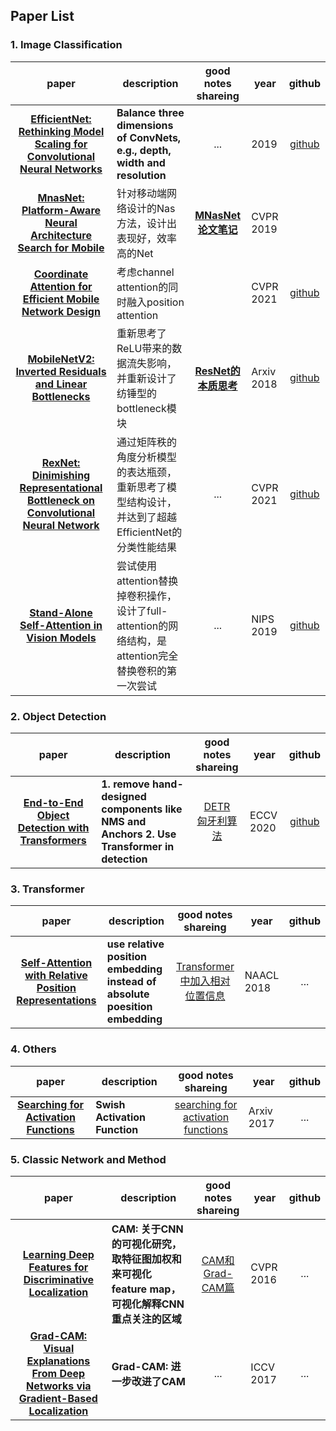 ## Paper List

### 1. Image Classification

|                            paper                             | description                                                  |                     good notes shareing                      | year      |                           github                            |
| :----------------------------------------------------------: | ------------------------------------------------------------ | :----------------------------------------------------------: | --------- | :---------------------------------------------------------: |
| [__EfficientNet: Rethinking Model Scaling for Convolutional Neural Networks__](https://arxiv.org/abs/1905.11946) | __Balance three dimensions of ConvNets, e.g.,  depth, width and resolution__ |                             ...                              | 2019      | [github](https://github.com/lukemelas/EfficientNet-PyTorch) |
| [__MnasNet: Platform-Aware Neural Architecture Search for Mobile__](https://openaccess.thecvf.com/content_CVPR_2019/papers/Tan_MnasNet_Platform-Aware_Neural_Architecture_Search_for_Mobile_CVPR_2019_paper.pdf) | 针对移动端网络设计的Nas方法，设计出表现好，效率高的Net   | [__MNasNet论文笔记__](https://zhuanlan.zhihu.com/p/103802311) | CVPR 2019 |                                                             |
| [__Coordinate Attention for Efficient Mobile Network Design__](https://arxiv.org/abs/2103.02907) | 考虑channel attention的同时融入position attention            |                                                              | CVPR 2021 |  [github](https://github.com/Andrew-Qibin/CoordAttention)   |
| [__MobileNetV2: Inverted Residuals and Linear Bottlenecks__](https://arxiv.org/abs/1801.04381) | 重新思考了ReLU带来的数据流失影响，并重新设计了纺锤型的bottleneck模块            |           [__ResNet的本质思考__](https://zhuanlan.zhihu.com/p/60668529)   | Arxiv 2018 |  [github](https://github.com/tonylins/pytorch-mobilenet-v2)   |
| [__RexNet: Dinimishing Representational Bottleneck on Convolutional Neural Network__](https://arxiv.org/abs/2007.00992) | 通过矩阵秩的角度分析模型的表达瓶颈，重新思考了模型结构设计，并达到了超越EfficientNet的分类性能结果            |           ...   | CVPR 2021 |  [github](https://github.com/clovaai/rexnet)   |
| [__Stand-Alone Self-Attention in Vision Models__](https://arxiv.org/abs/1906.05909) | 尝试使用attention替换掉卷积操作，设计了full-attention的网络结构，是attention完全替换卷积的第一次尝试            |           ...   | NIPS 2019 |  [github](https://github.com/leaderj1001/Stand-Alone-Self-Attention)   |


### 2. Object Detection
|                            paper                             | description                                                  |                     good notes shareing                      | year      |                           github                            |
| :----------------------------------------------------------: | ------------------------------------------------------------ | :----------------------------------------------------------: | --------- | :---------------------------------------------------------: |
| [__End-to-End Object Detection with Transformers__](https://arxiv.org/abs/2005.12872) | __1. remove hand-designed components like NMS and Anchors  2. Use Transformer in detection__ |[DETR](https://xmuxg.xmu.edu.cn/xmu/app/214) <br> [匈牙利算法](https://zhuanlan.zhihu.com/p/96229700)| ECCV 2020| [github](https://github.com/facebookresearch/detr) |

### 3. Transformer
|                            paper                             | description                                                  |                     good notes shareing                      | year      |                           github                            |
| :----------------------------------------------------------: | ------------------------------------------------------------ | :----------------------------------------------------------: | --------- | :---------------------------------------------------------: |
| [__Self-Attention with Relative Position Representations__](https://arxiv.org/abs/1803.02155) | __use relative position embedding instead of absolute poesition embedding__ |[Transformer中加入相对位置信息](https://www.cnblogs.com/d0main/p/10453903.html)| NAACL 2018| ... |

### 4. Others
|                            paper                             | description                                                  |                     good notes shareing                      | year      |                           github                            |
| :----------------------------------------------------------: | ------------------------------------------------------------ | :----------------------------------------------------------: | --------- | :---------------------------------------------------------: |
| [__Searching for Activation Functions__](https://arxiv.org/abs/1710.05941) | __Swish Activation Function__ |[searching for activation functions](https://medium.com/@chia.sheng.chen/6-searching-for-activation-functions-14a3f89b5351)| Arxiv 2017| ... |

### 5. Classic Network and Method
|paper|description|good notes shareing| year | github |
| :---: | --- | :---: | --- | :---: |
| [__Learning Deep Features for Discriminative Localization__](https://www.cv-foundation.org/openaccess/content_cvpr_2016/html/Zhou_Learning_Deep_Features_CVPR_2016_paper.html) | __CAM: 关于CNN的可视化研究，取特征图加权和来可视化feature map，可视化解释CNN重点关注的区域__|[CAM和Grad-CAM篇](https://bindog.github.io/blog/2018/02/10/model-explanation/)|CVPR 2016| ... |
| [__Grad-CAM: Visual Explanations From Deep Networks via Gradient-Based Localization__](https://openaccess.thecvf.com/content_iccv_2017/html/Selvaraju_Grad-CAM_Visual_Explanations_ICCV_2017_paper.html) | __Grad-CAM: 进一步改进了CAM__| ... |ICCV 2017| ... |


